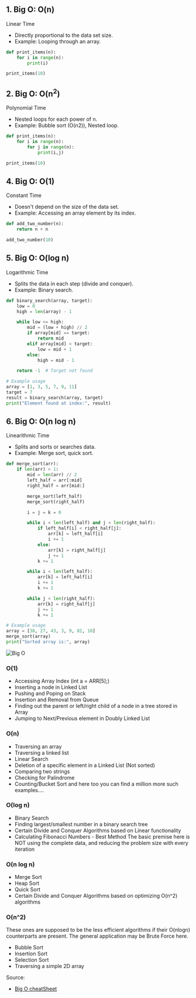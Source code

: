 ## 1. Big O: O(n) 
Linear Time
* Directly proportional to the data set size.
* Example: Looping through an array.

```py
def print_items(n):
    for i in range(n):
        print(i)

print_items(10)
```

## 2. Big O: O(n<sup>2</sup>)
Polynomial Time
* Nested loops for each power of n.
* Example: Bubble sort (O(n2)), Nested loop.

```py
def print_items(n):
    for i in range(n):
        for j in range(n):
            print(i,j)

print_items(10)
```

## 4. Big O: O(1)
Constant Time
* Doesn't depend on the size of the data set.
* Example: Accessing an array element by its index.

```py
def add_two_number(n):
    return n + n

add_two_number(10)
```

## 5. Big O: O(log n)
Logarithmic Time
* Splits the data in each step (divide and conquer).
* Example: Binary search.

```py
def binary_search(array, target):
    low = 0
    high = len(array) - 1

    while low <= high:
        mid = (low + high) // 2
        if array[mid] == target:
            return mid
        elif array[mid] < target:
            low = mid + 1
        else:
            high = mid - 1

    return -1  # Target not found

# Example usage
array = [1, 3, 5, 7, 9, 11]
target = 7
result = binary_search(array, target)
print("Element found at index:", result)

```


## 6. Big O: O(n log n)
Linearithmic Time
* Splits and sorts or searches data.
* Example: Merge sort, quick sort.

```py
def merge_sort(arr):
    if len(arr) > 1:
        mid = len(arr) // 2
        left_half = arr[:mid]
        right_half = arr[mid:]

        merge_sort(left_half)
        merge_sort(right_half)

        i = j = k = 0

        while i < len(left_half) and j < len(right_half):
            if left_half[i] < right_half[j]:
                arr[k] = left_half[i]
                i += 1
            else:
                arr[k] = right_half[j]
                j += 1
            k += 1

        while i < len(left_half):
            arr[k] = left_half[i]
            i += 1
            k += 1

        while j < len(right_half):
            arr[k] = right_half[j]
            j += 1
            k += 1

# Example usage
array = [38, 27, 43, 3, 9, 82, 10]
merge_sort(array)
print("Sorted array is:", array)

```

![Big O](https://github.com/user-attachments/assets/782ae9cc-423f-4d50-a389-17e6b8b9e0a8)

### O(1) 

* Accessing Array Index (int a = ARR[5];)
* Inserting a node in Linked List
* Pushing and Poping on Stack
* Insertion and Removal from Queue
* Finding out the parent or left/right child of a node in a tree stored in Array
* Jumping to Next/Previous element in Doubly Linked List

### O(n) 

* Traversing an array
* Traversing a linked list
* Linear Search
* Deletion of a specific element in a Linked List (Not sorted)
* Comparing two strings
* Checking for Palindrome
* Counting/Bucket Sort and here too you can find a million more such examples....

### O(log n)

* Binary Search
* Finding largest/smallest number in a binary search tree
* Certain Divide and Conquer Algorithms based on Linear functionality
* Calculating Fibonacci Numbers - Best Method The basic premise here is NOT using the complete data, and reducing the problem size with every iteration

### O(n log n)

* Merge Sort
* Heap Sort
* Quick Sort
* Certain Divide and Conquer Algorithms based on optimizing O(n^2) algorithms

### O(n^2) 
These ones are supposed to be the less efficient algorithms if their O(nlogn) counterparts are present. The general application may be Brute Force here.

* Bubble Sort
* Insertion Sort
* Selection Sort
* Traversing a simple 2D array

Source:
* [Big O cheatSheet](https://www.bigocheatsheet.com/)
